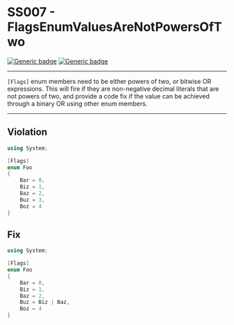 # SS007 - FlagsEnumValuesAreNotPowersOfTwo

[![Generic badge](https://img.shields.io/badge/Severity-Error-red.svg)](https://shields.io/) [![Generic badge](https://img.shields.io/badge/CodeFix-Yes-green.svg)](https://shields.io/)

---

`[Flags]` enum members need to be either powers of two, or bitwise OR expressions. This will fire if they are non-negative decimal literals that are not powers of two, and provide a code fix if the value can be achieved through a binary OR using other enum members.

---

## Violation
```cs
using System;

[Flags]
enum Foo
{
    Bar = 0,
    Biz = 1,
    Baz = 2,
    Buz = 3,
    Boz = 4
}
```

## Fix
```cs
using System;

[Flags]
enum Foo
{
    Bar = 0,
    Biz = 1,
    Baz = 2,
    Buz = Biz | Baz,
    Boz = 4
}
```